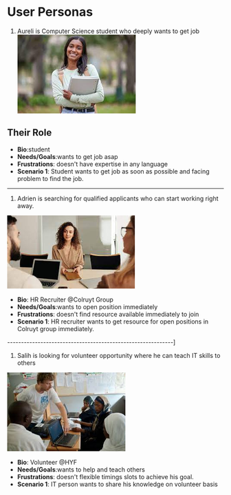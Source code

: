 # User Personas

1. Aureli is Computer Science student who deeply wants to get job
   ![Img](./img/download.jpeg)

<!-- a persona -->

## Their Role

- **Bio**:student
- **Needs/Goals**:wants to get job asap
- **Frustrations**: doesn't have expertise in any language
- **Scenario 1**: Student wants to get job as soon as possible and facing
  problem to find the job.

---

<!-- more personas ... -->

1. Adrien is searching for qualified applicants who can start working right
   away.

![HR](./img/HR.jpeg)

- **Bio**: HR Recruiter @Colruyt Group
- **Needs/Goals**:wants to open position immediately
- **Frustrations**: doesn't find resource available immediately to join
- **Scenario 1**: HR recruiter wants to get resource for open positions in
  Colruyt group immediately.

------------------------------------------------------------]

1. Salih is looking for volunteer opportunity where he can teach IT skills to
   others

![Volunteer](./img/volunteer.jpeg)

- **Bio**: Volunteer @HYF
- **Needs/Goals**:wants to help and teach others
- **Frustrations**: doesn't flexible timings slots to achieve his goal.
- **Scenario 1**: IT person wants to share his knowledge on volunteer basis
